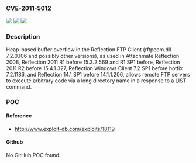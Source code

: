 ### [CVE-2011-5012](https://cve.mitre.org/cgi-bin/cvename.cgi?name=CVE-2011-5012)
![](https://img.shields.io/static/v1?label=Product&message=n%2Fa&color=blue)
![](https://img.shields.io/static/v1?label=Version&message=n%2Fa&color=blue)
![](https://img.shields.io/static/v1?label=Vulnerability&message=n%2Fa&color=brighgreen)

### Description

Heap-based buffer overflow in the Reflection FTP Client (rftpcom.dll 7.2.0.106 and possibly other versions), as used in Attachmate Reflection 2008, Reflection 2011 R1 before 15.3.2.569 and R1 SP1 before, Reflection 2011 R2 before 15.4.1.327, Reflection Windows Client 7.2 SP1 before hotfix 7.2.1186, and Reflection 14.1 SP1 before 14.1.1.206, allows remote FTP servers to execute arbitrary code via a long directory name in a response to a LIST command.

### POC

#### Reference
- http://www.exploit-db.com/exploits/18119

#### Github
No GitHub POC found.

